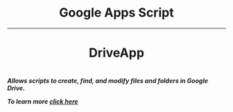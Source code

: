 <h1 align="center">Google Apps Script</h1>
<hr>
<h1 align="center">DriveApp<h1>
  
<h5>Allows scripts to create, find, and modify files and folders in Google Drive.

To learn more <a href="https://developers.google.com/apps-script/reference/drive/drive-app">click here</a></h5>
